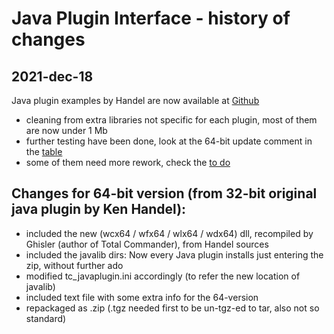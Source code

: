 Java Plugin Interface - history of changes
=====================================

2021-dec-18
-----------

Java plugin examples by Handel are now available at [Github](https://github.com/moisescastellano/tcmd-java-plugin/blob/main/examples_64bit.md)
- cleaning from extra libraries not specific for each plugin, most of them are now under 1 Mb
- further testing have been done, look at the 64-bit update comment in the [table](https://github.com/moisescastellano/tcmd-java-plugin/blob/main/examples_64bit.md)
- some of them need more rework, check the [to do](https://github.com/moisescastellano/tcmd-java-plugin/blob/main/to-do.md)


Changes for 64-bit version (from 32-bit original java plugin by Ken Handel):
----------------------------------------------------------------------------
- included the new (wcx64 / wfx64 / wlx64 / wdx64) dll, recompiled by Ghisler (author of Total Commander), from Handel sources
- included the javalib dirs: Now every Java plugin installs just entering the zip, without further ado
- modified tc_javaplugin.ini accordingly (to refer the new location of javalib)
- included text file with some extra info for the 64-version
- repackaged as .zip (.tgz needed first to be un-tgz-ed to tar, also not so standard)





